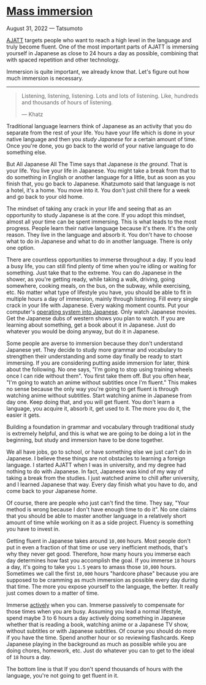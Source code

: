 # [Mass immersion](https://tatsumoto.neocities.org/blog/mass-immersion.html)

August 31, 2022 — Tatsumoto

[AJATT](https://tatsumoto.neocities.org/blog/whats-ajatt.html) targets people who want to reach a high level in the language and truly become fluent. One of the most important parts of AJATT is immersing yourself in Japanese as close to 24 hours a day as possible, combining that with spaced repetition and other technology.

Immersion is quite important, we already know that. Let's figure out how much immersion is necessary.

---

> Listening, listening, listening. Lots and lots of listening. Like, hundreds and thousands of hours of listening.
> 
> — Khatz

Traditional language learners think of Japanese as an activity that you do separate from the rest of your life. You have your life which is done in your native language and then you _study Japanese_ for a certain amount of time. Once you're done, you go back to the world of your native language to do something else.

But All Japanese All The Time says that Japanese _is the ground_. That is your life. You live your life in Japanese. You might take a break from that to do something in English or another language for a little, but as soon as you finish that, you go back to Japanese. Khatzumoto said that language is not a hotel, it's a home. You move into it. You don't just chill there for a week and go back to your old home.

The mindset of taking any crack in your life and seeing that as an opportunity to study Japanese is at the core. If you adopt this mindset, almost all your time can be spent immersing. This is what leads to the most progress. People learn their native language because it's there. It's the only reason. They live in the language and absorb it. You don't have to choose what to do in Japanese and what to do in another language. There is only one option.

There are countless opportunities to immerse throughout a day. If you lead a busy life, you can still find plenty of time when you're idling or waiting for something. Just take that to the extreme. You can do Japanese in the shower, as you're getting ready, while taking a walk, driving, going somewhere, cooking meals, on the bus, on the subway, while exercising, etc. No matter what type of lifestyle you have, you should be able to fit in multiple hours a day of immersion, mainly through listening. Fill every single crack in your life with Japanese. Every waking moment counts. Put your computer's [operating system into Japanese](https://tatsumoto.neocities.org/blog/when-should-i-change-my-devices-to-japanese.html). Only watch Japanese movies. Get the Japanese dubs of western shows you plan to watch. If you are learning about something, get a book about it in Japanese. Just do whatever you would be doing anyway, but do it in Japanese.

Some people are averse to immersion because they don't understand Japanese yet. They decide to study more grammar and vocabulary to strengthen their understanding and some day finally be ready to start immersing. If you are considering putting aside immersion for later, think about the following. No one says, "I'm going to stop using training wheels once I can ride without them". You first take them off. But you often hear, "I'm going to watch an anime without subtitles once I'm fluent." This makes no sense because the only way you're going to get fluent is through watching anime without subtitles. Start watching anime in Japanese from day one. Keep doing that, and you will get fluent. You don't learn a language, you acquire it, absorb it, get used to it. The more you do it, the easier it gets.

Building a foundation in grammar and vocabulary through traditional study is extremely helpful, and this is what we are going to be doing a lot in the beginning, but study and immersion have to be done together.

We all have jobs, go to school, or have something else we just can't do in Japanese. I believe these things are not obstacles to learning a foreign language. I started AJATT when I was in university, and my degree had nothing to do with Japanese. In fact, Japanese was kind of my way of taking a break from the studies. I just watched anime to chill after university, and I learned Japanese that way. Every day finish what you have to do, and come back to your Japanese _home_.

Of course, there are people who just can't find the time. They say, "Your method is wrong because I don't have enough time to do it". No one claims that you should be able to master another language in a relatively short amount of time while working on it as a side project. Fluency is something you have to invest in.

Getting fluent in Japanese takes around `10,000` hours. Most people don't put in even a fraction of that time or use very inefficient methods, that's why they never get good. Therefore, how many hours you immerse each day determines how fast you accomplish the goal. If you immerse `18` hours a day, it's going to take you `1.5` years to amass those `10,000` hours. Sometimes we call the first `10,000` hours "hardcore phase" because you are supposed to be cramming as much immersion as possible every day during that time. The more you expose yourself to the language, the better. It really just comes down to a matter of time.

Immerse [actively](https://tatsumoto.neocities.org/blog/introduction-to-learning-japanese.html#how-to-immerse) when you can. Immerse passively to compensate for those times when you are busy. Assuming you lead a normal lifestyle, spend maybe 3 to 6 hours a day actively doing something in Japanese whether that is reading a book, watching anime or a Japanese TV show, without subtitles or with Japanese subtitles. Of course you should do more if you have the time. Spend another hour or so reviewing flashcards. Keep Japanese playing in the background as much as possible while you are doing chores, homework, etc. Just do whatever you can to get to the ideal of `18` hours a day.

The bottom line is that If you don't spend thousands of hours with the language, you're not going to get fluent in it.